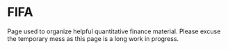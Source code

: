# FIFA

Page used to organize helpful quantitative finance material.
Please excuse the temporary mess as this page is a long work in progress. 
